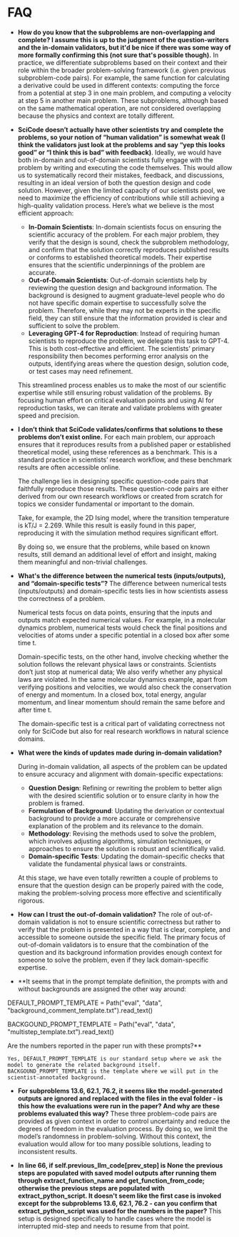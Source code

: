 # FAQ

* **How do you know that the subproblems are non-overlapping and complete? I assume this is up to the judgment of the question-writers and the in-domain validators, but it'd be nice if there was some way of more formally confirming this (not sure that's possible though).**
  In practice, we differentiate subproblems based on their context and their role within the broader problem-solving framework (i.e. given previous subproblem-code pairs). For example, the same function for calculating a derivative could be used in different contexts: computing the force from a potential at step 3 in one main problem, and computing a velocity at step 5 in another main problem. These subproblems, although based on the same mathematical operation, are not considered overlapping because the physics and context are totally different.
 
* **SciCode doesn’t actually have other scientists try and complete the problems, so your notion of “human validation” is somewhat weak (I think the validators just look at the problems and say “yep this looks good” or “I think this is bad” with feedback)**. Ideally, we would have both in-domain and out-of-domain scientists fully engage with the problem by writing and executing the code themselves. This would allow us to systematically record their mistakes, feedback, and discussions, resulting in an ideal version of both the question design and code solution. However, given the limited capacity of our scientists pool, we need to maximize the efficiency of contributions while still achieving a high-quality validation process. Here’s what we believe is the most efficient approach:
    * **In-Domain Scientists**: In-domain scientists focus on ensuring the scientific accuracy of the problem. For each major problem, they verify that the design is sound, check the subproblem methodology, and confirm that the solution correctly reproduces published results or conforms to established theoretical models. Their expertise ensures that the scientific underpinnings of the problem are accurate.
    * **Out-of-Domain Scientists**: Out-of-domain scientists help by reviewing the question design and background information. The background is designed to augment graduate-level people who do not have specific domain expertise to successfully solve the problem. Therefore, while they may not be experts in the specific field, they can still ensure that the information provided is clear and sufficient to solve the problem.
    * **Leveraging GPT-4 for Reproduction**: Instead of requiring human scientists to reproduce the problem, we delegate this task to GPT-4. This is both cost-effective and efficient. The scientists’ primary responsibility then becomes performing error analysis on the outputs, identifying areas where the question design, solution code, or test cases may need refinement.

    This streamlined process enables us to make the most of our scientific expertise while still ensuring robust validation of the problems. By focusing human effort on critical evaluation points and using AI for reproduction tasks, we can iterate and validate problems with greater speed and precision.


* **I don’t think that SciCode validates/confirms that solutions to these problems don’t exist online.** For each main problem, our approach ensures that it reproduces results from a published paper or established theoretical model, using these references as a benchmark. This is a standard practice in scientists’ research workflow, and these benchmark results are often accessible online. 

    The challenge lies in designing specific question-code pairs that faithfully reproduce those results. These question-code pairs are either derived from our own research workflows or created from scratch for topics we consider fundamental or important to the domain.


    Take, for example, the 2D Ising model, where the transition temperature is kT/J = 2.269. While this result is easily found in this paper, reproducing it with the simulation method requires significant effort. 

    By doing so, we ensure that the problems, while based on known results, still demand an additional level of effort and insight, making them meaningful and non-trivial challenges.

* **What's the difference between the numerical tests (inputs/outputs), and “domain-specific tests”?** The difference between numerical tests (inputs/outputs) and domain-specific tests lies in how scientists assess the correctness of a problem.


    Numerical tests focus on data points, ensuring that the inputs and outputs match expected numerical values. For example, in a molecular dynamics problem, numerical tests would check the final positions and velocities of atoms under a specific potential in a closed box after some time t.


    Domain-specific tests, on the other hand, involve checking whether the solution follows the relevant physical laws or constraints. Scientists don’t just stop at numerical data; We also verify whether any physical laws are violated. In the same molecular dynamics example, apart from verifying positions and velocities, we would also check the conservation of energy and momentum. In a closed box, total energy, angular momentum, and linear momentum should remain the same before and after time t.


    The domain-specific test is a critical part of validating correctness not only for SciCode but also for real research workflows in natural science domains.




* **What were the kinds of updates made during in-domain validation?**

    During in-domain validation, all aspects of the problem can be updated to ensure accuracy and alignment with domain-specific expectations:

	* **Question Design**: Refining or rewriting the problem to better align with the desired scientific solution or to ensure clarity in how the problem is framed.
	* **Formulation of Background**: Updating the derivation or contextual background to provide a more accurate or comprehensive explanation of the problem and its relevance to the domain.
	* **Methodology**: Revising the methods used to solve the problem, which involves adjusting algorithms, simulation techniques, or approaches to ensure the solution is robust and scientifically valid.
	* **Domain-specific Tests**: Updating the domain-specific checks that validate the fundamental physical laws or constraints.

    At this stage, we have even totally rewritten a couple of problems to ensure that the question design can be properly paired with the code, making the problem-solving process more effective and scientifically rigorous.



* **How can I trust the out-of-domain validation?**
    The role of out-of-domain validation is not to ensure scientific correctness but rather to verify that the problem is presented in a way that is clear, complete, and accessible to someone outside the specific field. The primary focus of out-of-domain validators is to ensure that the combination of the question and its background information provides enough context for someone to solve the problem, even if they lack domain-specific expertise.



* **It seems that in the prompt template definition, the prompts with and without backgrounds are assigned the other way around:

DEFAULT_PROMPT_TEMPLATE = Path("eval", "data", "background_comment_template.txt").read_text()

BACKGOUND_PROMPT_TEMPLATE = Path("eval", "data", "multistep_template.txt").read_text()

Are the numbers reported in the paper run with these prompts?**

    Yes, DEFAULT_PROMPT_TEMPLATE is our standard setup where we ask the model to generate the related background itself. BACKGOUND_PROMPT_TEMPLATE is the template where we will put in the scientist-annotated background.



* **For subproblems 13.6, 62.1, 76.2, it seems like the model-generated outputs are ignored and replaced with the files in the eval folder - is this how the evaluations were run in the paper? And why are these problems evaluated this way?**
    These three problem-code pairs are provided as given context in order to control uncertainty and reduce the degrees of freedom in the evaluation process. By doing so, we limit the model’s randomness in problem-solving. Without this context, the evaluation would allow for too many possible solutions, leading to inconsistent results.



* **In line 66, if self.previous_llm_code[prev_step] is None the previous steps are populated with saved model outputs after running them through extract_function_name and get_function_from_code; otherwise the previous steps are populated with extract_python_script. It doesn't seem like the first case is invoked except for the subproblems 13.6, 62.1, 76.2 - can you confirm that extract_python_script was used for the numbers in the paper?**
    This setup is designed specifically to handle cases where the model is interrupted mid-step and needs to resume from that point.
